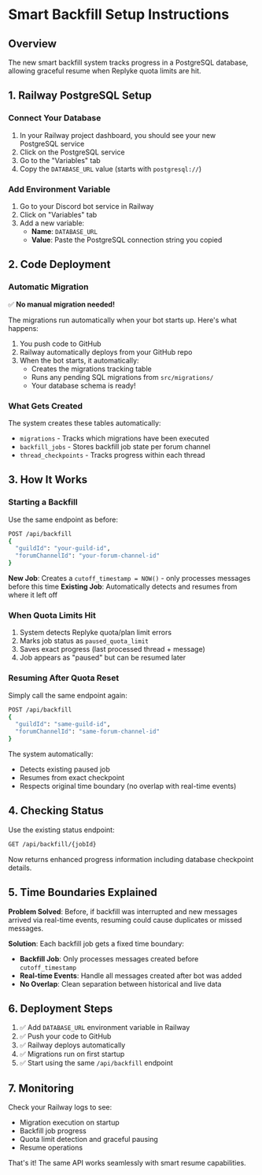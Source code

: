 # Smart Backfill Setup Instructions

## Overview
The new smart backfill system tracks progress in a PostgreSQL database, allowing graceful resume when Replyke quota limits are hit.

## 1. Railway PostgreSQL Setup

### Connect Your Database
1. In your Railway project dashboard, you should see your new PostgreSQL service
2. Click on the PostgreSQL service
3. Go to the "Variables" tab
4. Copy the `DATABASE_URL` value (starts with `postgresql://`)

### Add Environment Variable
1. Go to your Discord bot service in Railway
2. Click on "Variables" tab
3. Add a new variable:
   - **Name**: `DATABASE_URL`
   - **Value**: Paste the PostgreSQL connection string you copied

## 2. Code Deployment

### Automatic Migration
✅ **No manual migration needed!** 

The migrations run automatically when your bot starts up. Here's what happens:

1. You push code to GitHub
2. Railway automatically deploys from your GitHub repo
3. When the bot starts, it automatically:
   - Creates the migrations tracking table
   - Runs any pending SQL migrations from `src/migrations/`
   - Your database schema is ready!

### What Gets Created
The system creates these tables automatically:

- `migrations` - Tracks which migrations have been executed
- `backfill_jobs` - Stores backfill job state per forum channel
- `thread_checkpoints` - Tracks progress within each thread

## 3. How It Works

### Starting a Backfill
Use the same endpoint as before:
```bash
POST /api/backfill
{
  "guildId": "your-guild-id",
  "forumChannelId": "your-forum-channel-id"
}
```

**New Job**: Creates a `cutoff_timestamp = NOW()` - only processes messages before this time
**Existing Job**: Automatically detects and resumes from where it left off

### When Quota Limits Hit
1. System detects Replyke quota/plan limit errors
2. Marks job status as `paused_quota_limit`
3. Saves exact progress (last processed thread + message)
4. Job appears as "paused" but can be resumed later

### Resuming After Quota Reset
Simply call the same endpoint again:
```bash
POST /api/backfill
{
  "guildId": "same-guild-id", 
  "forumChannelId": "same-forum-channel-id"
}
```

The system automatically:
- Detects existing paused job
- Resumes from exact checkpoint
- Respects original time boundary (no overlap with real-time events)

## 4. Checking Status

Use the existing status endpoint:
```bash
GET /api/backfill/{jobId}
```

Now returns enhanced progress information including database checkpoint details.

## 5. Time Boundaries Explained

**Problem Solved**: Before, if backfill was interrupted and new messages arrived via real-time events, resuming could cause duplicates or missed messages.

**Solution**: Each backfill job gets a fixed time boundary:
- **Backfill Job**: Only processes messages created before `cutoff_timestamp`
- **Real-time Events**: Handle all messages created after bot was added
- **No Overlap**: Clean separation between historical and live data

## 6. Deployment Steps

1. ✅ Add `DATABASE_URL` environment variable in Railway
2. ✅ Push your code to GitHub
3. ✅ Railway deploys automatically
4. ✅ Migrations run on first startup
5. ✅ Start using the same `/api/backfill` endpoint

## 7. Monitoring

Check your Railway logs to see:
- Migration execution on startup
- Backfill job progress
- Quota limit detection and graceful pausing
- Resume operations

That's it! The same API works seamlessly with smart resume capabilities.